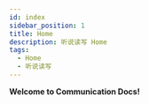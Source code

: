 ```yaml
---
id: index
sidebar_position: 1
title: Home
description: 听说读写 Home
tags:
  - Home
  - 听说读写
---
```


**Welcome to Communication Docs!**
